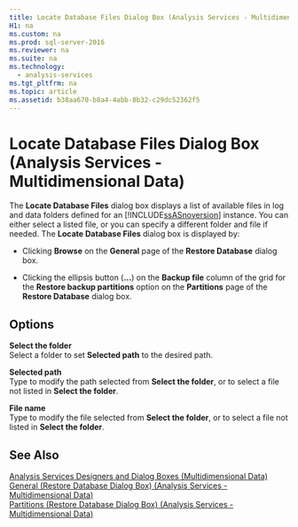 ```yaml
---
title: Locate Database Files Dialog Box (Analysis Services - Multidimensional Data)
H1: na
ms.custom: na
ms.prod: sql-server-2016
ms.reviewer: na
ms.suite: na
ms.technology: 
  - analysis-services
ms.tgt_pltfrm: na
ms.topic: article
ms.assetid: b38aa670-b8a4-4abb-8b32-c29dc52362f5
---
```

# Locate Database Files Dialog Box (Analysis Services - Multidimensional Data)
  The **Locate Database Files** dialog box displays a list of available files in log and data folders defined for an [!INCLUDE[ssASnoversion](../../Topics/TopicNameContainA/includes/ssASnoversion_md.md)] instance. You can either select a listed file, or you can specify a different folder and file if needed. The **Locate Database Files** dialog box is displayed by:  
  
-   Clicking **Browse** on the **General** page of the **Restore Database** dialog box.  
  
-   Clicking the ellipsis button (**...**) on the **Backup file** column of the grid for the **Restore backup partitions** option on the **Partitions** page of the **Restore Database** dialog box.  
  
## Options  
 **Select the folder**  
 Select a folder to set **Selected path** to the desired path.  
  
 **Selected path**  
 Type to modify the path selected from **Select the folder**, or to select a file not listed in **Select the folder**.  
  
 **File name**  
 Type to modify the file selected from **Select the folder**, or to select a file not listed in **Select the folder**.  
  
## See Also  
 [Analysis Services Designers and Dialog Boxes &#40;Multidimensional Data&#41;](../../Topics/TopicNameNotContainA/Analysis-Services-Designers-and-Dialog-Boxes--Multidimensional-Data-.md)   
 [General &#40;Restore Database Dialog Box&#41; &#40;Analysis Services - Multidimensional Data&#41;](../../Topics/TopicNameNotContainA/General--Restore-Database-Dialog-Box---Analysis-Services---Multidimensional-Data-.md)   
 [Partitions &#40;Restore Database Dialog Box&#41; &#40;Analysis Services - Multidimensional Data&#41;](../../Topics/TopicNameNotContainA/Partitions--Restore-Database-Dialog-Box---Analysis-Services---Multidimensional-Data-.md)  
  
  